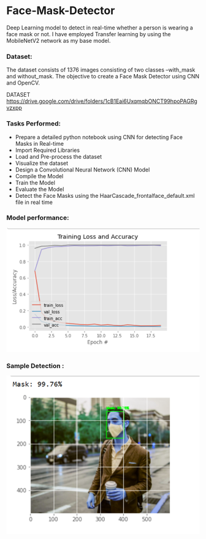 # Face-Mask-Detector
 Deep Learning model to detect in real-time whether a person is wearing a face mask or not. I have employed Transfer learning by using the MobileNetV2 network as my base model.
 
 ### Dataset:
 The dataset consists of 1376 images consisting of two classes –with_mask and without_mask. The objective to create a Face Mask Detector using CNN and OpenCV.
 
 DATASET https://drive.google.com/drive/folders/1cB1Eai6UxqmqbONCT99hpoPAGRgvzxpp

### Tasks Performed:

 * Prepare a detailed python notebook using CNN for detecting Face Masks in Real-time
 * Import Required Libraries
 * Load and Pre-process the dataset
 * Visualize the dataset
 * Design a Convolutional Neural Network (CNN) Model
 * Compile the Model
 * Train the Model
 * Evaluate the Model
 * Detect the Face Masks using the HaarCascade_frontalface_default.xml file in real time

 ### Model performance:
 
 ![Output 1](/images/loss.PNG)
 
  ### Sample Detection :
  
  ![Output 2](/images/mask.PNG)
 
